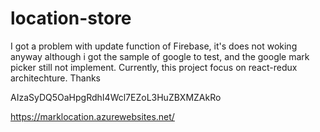 # location-store

I got a problem with update function of Firebase, it's does not woking anyway although i got the sample of google to test, 
and the google mark picker still not implement. 
Currently, this project focus on react-redux architechture. Thanks


AIzaSyDQ5OaHpgRdhI4Wcl7EZoL3HuZBXMZAkRo

https://marklocation.azurewebsites.net/